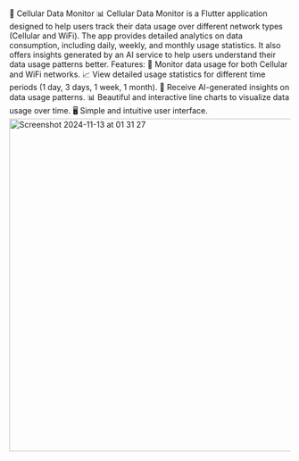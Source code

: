 📱 Cellular Data Monitor 📊  Cellular Data Monitor is a Flutter application designed to help users track their data usage over different network types (Cellular and WiFi). The app provides detailed analytics on data consumption, including daily, weekly, and monthly usage statistics. It also offers insights generated by an AI service to help users understand their data usage patterns better.  Features:   📡 Monitor data usage for both Cellular and WiFi networks. 📈 View detailed usage statistics for different time periods (1 day, 3 days, 1 week, 1 month). 🤖 Receive AI-generated insights on data usage patterns. 📊 Beautiful and interactive line charts to visualize data usage over time. 🖥️ Simple and intuitive user interface.
<img width="596" alt="Screenshot 2024-11-13 at 01 31 27" src="https://github.com/user-attachments/assets/a87b6922-39db-4bf4-9292-1bd9a152b5fc">
